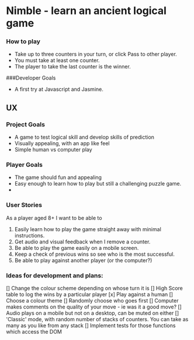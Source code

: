 # Nimble - learn an ancient logical game

### How to play
* Take up to three counters in your turn, or click Pass to other player.
* You must take at least one counter.
* The player to take the last counter is the winner.

###Developer Goals
* A first try at Javascript and Jasmine.

## UX
### Project Goals
* A game to test logical skill and develop skills of prediction
* Visually appealing, with an app like feel
* Simple human vs computer play

### Player Goals
* The game should fun and appealing
* Easy enough to learn how to play but still a challenging puzzle game.
* 
### User Stories
As a player aged 8+ I want to be able to
1. Easily learn how to play the game straight away with minimal instructions.
2. Get audio and visual feedback when I remove a counter.
3. Be able to play the game easily on a mobile screen.
4. Keep a check of previous wins so see who is the most successful.
5. Be able to play against another player (or the computer?)


### Ideas for development and plans:


[] Change the colour scheme depending on whose turn it is
[] High Score table to log the wins by a particular player
[x] Play against a human
[] Choose a colour theme
[] Randomly choose who goes first
[] Computer makes comments on the quality of your move - ie was it a good move?
[] Audio plays on a mobile but not on a desktop, can be muted on either
[] 'Classic' mode, with random number of stacks of counters. You can take as many as you like from any stack
[] Implement tests for those functions which access the DOM
